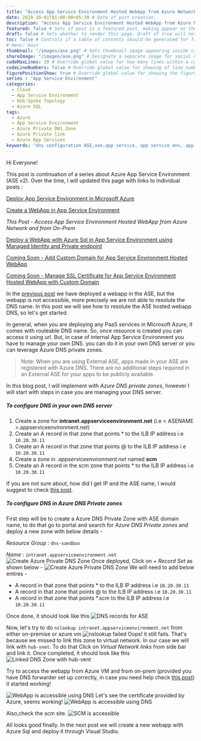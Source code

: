 ```yaml
---
title: "Access App Service Environment Hosted WebApp from Azure Network and from On-Prem" # Title of the blog post.
date: 2020-10-01T01:00:00+05:30 # Date of post creation.
description: "Access App Service Environment Hosted WebApp from Azure Network and from On-Prem" # Description used for search engine.
featured: false # Sets if post is a featured post, making appear on the home page side bar.
draft: false # Sets whether to render this page. Draft of true will not be rendered.
toc: false # Controls if a table of contents should be generated for first-level links automatically.
# menu: main
thumbnail: "/images/ase.png" # Sets thumbnail image appearing inside card on homepage.
shareImage: "/images/ase.png" # Designate a separate image for social media sharing.
codeMaxLines: 10 # Override global value for how many lines within a code block before auto-collapsing.
codeLineNumbers: false # Override global value for showing of line numbers within code block.
figurePositionShow: true # Override global value for showing the figure label.
series : "App Service Environment"
categories:
  - Cloud
  - App Service Environment
  - Hub-Spoke Topology
  - Azure SQL
tags:
  - Azure
  - App Service Environment
  - Azure Private DNS Zone
  - Azure Private link
  - Azure App Services
keywords: "dns configuration ASE,ase,app service, app service env, app service env v2,app service environment,app service environment v2,deploy application in app service environment,app service environment and private link, ase in hub spoke,hub spoke,hub spoke network,hub spoke network topology,azure hub spoke,azure hub spoke network,azure hub spoke network topology,app service environment and private endpoint,azure sql, azure sql and private endpoint,azure private dns zone, resolve azure internal DNS from your on prem,hub spoke dns forwarder,dns forwarder in hub spoke,dns forwarder in hub spoke network topology,dns forwarder"
---
```


Hi Everyone!

This post is continuation of a series about Azure App Service Environment (ASE v2). Over the time, I will updated this page with links to individual posts :  

[Deploy App Service Environment in Microsoft Azure](/post/deploy-app-service-environment-v2-in-microsoft-azure)

[Create a WebApp in App Service Environment](/post/create-a-webapp-in-app-service-environment)

_This Post - Access App Service Environment Hosted WebApp from Azure Network and from On-Prem_

[Deploy a WebApp with Azure Sql in App Service Environment using Managed Identity and Private endpoint](/post/deploy-a-webapp-with-azure-sql-in-app-service-environment-using-managed-identity-and-private-endpoint)

[Coming Soon - Add Custom Domain for App Service Environment Hosted WebApp](#)

[Coming Soon - Manage SSL Certificate for App Service Environment Hosted WebApp with Custom Domain](#)

In the [previous post](/post/create-a-webapp-in-app-service-environment) we have deployed a webapp in the ASE, but the webapp is not accessible, more precisely we are not able to resolute the DNS name. In this post we will see how to resolute the ASE hosted webapp DNS, so let's get started. 

In general, when you are deploying any PaaS services in Microsoft Azure, it comes with routeable DNS name. So, once resource is created you can access it using url. But, in case of internal App Service Environment you have to manage your own DNS. you can do it in your own DNS server or you can leverage Azure DNS private zones. 
>Note: When you are using External ASE, apps made in your ASE are registered with Azure DNS. There are no additional steps required in an External ASE for your apps to be publicly available.

In this blog post, I will implement with _Azure DNS private zones_, however I will start with steps in case you are managing your DNS server. 

##### To configure DNS in your own DNS server
1. Create a zone for __intranet.appserviceenvironment.net__ (i.e < ASENAME >.appserviceenvironment.net)
2. Create an A record in that zone that points * to the ILB IP address i.e `10.20.30.11`
3. Create an A record in that zone that points @ to the ILB IP address i.e `10.20.30.11`
4. Create a zone in _.appserviceenvironment.net_ named __scm__
5. Create an A record in the scm zone that points * to the ILB IP address i.e `10.20.30.11`

If you are not sure about, how did I get IP and the ASE name, I would suggest to check [this post](/post/deploy-app-service-environment-v2-in-microsoft-azure).

##### To configure DNS in Azure DNS Private zones
First step will be to create a Azure DNS Private Zone with ASE domain name, to do that go to portal and search for _Azure DNS Private zones_ and deploy a new zone with below details - 

_Resource Group_ : `dns-sandbox`

_Name_ : `intranet.appserviceenvironment.net`
![Create Azure Private DNS Zone](/images/ase/azure_p_dns_basic.jpg)
Once deployed, Click on _+ Record Set_ as shown below - 
![Create Azure Private DNS Zone](/images/ase/create_record_set.jpg)
We will need to add below entires - 
- A record in that zone that points * to the ILB IP address i.e `10.20.30.11`
- A record in that zone that points @ to the ILB IP address i.e `10.20.30.11`
- A record in that zone that points *.scm to the ILB IP address i.e `10.20.30.11`

Once done, it should look like this
![DNS records for ASE](/images/ase/ase_dns_records.jpg)

Now, let's try to do `nslookup intranet.appserviceenvironment.net` from either on-premise or azure vm
![nslookup failed](/images/ase/nslookup_failed.jpg)
Oops! it still fails. That's because we missed to link this zone to virtual network. In our case we will link with `hub-vnet`. To do that Click on _Virtual Network links_ from side bar and link it. Once completed, it should look like this 
![Linked DNS Zone with hub-vent](/images/ase/asezonelinkedwithvnet.jpg)

Try to access the webapp from Azure VM and from on-prem (provided you have DNS forwarder set up correctly, in case you need help check [this post](/post/resolve-azure-internal-dns-from-your-on-prem-network/)) it started working! 

![WebApp is accessible using DNS](/images/ase/wbappaccessible.jpg)
Let's see the certificate provided by Azure, seems working! 
![WebApp is accessible using DNS](/images/ase/ssl_cert.jpg)

Also,check the scm site.
![SCM is accessible](/images/ase/scm_acessible.jpg)

All looks good finally. In the next post we will create a new webapp with Azure Sql and deploy it through Visual Studio.



